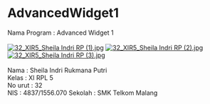 # AdvancedWidget1
Nama Program : Advanced Widget 1
<br>
<br>
[![32_XIR5_Sheila Indri RP (1).jpg](http://s9.postimg.org/6exsa2tq7/32_XIR5_Sheila_Indri_RP_1.jpg)](http://postimg.org/image/o4zgv47az/)
[![32_XIR5_Sheila Indri RP (2).jpg](http://s10.postimg.org/sxjkg9iwp/32_XIR5_Sheila_Indri_RP_2.jpg)](http://postimg.org/image/92xiu53p1/)
[![32_XIR5_Sheila Indri RP (3).jpg](http://s9.postimg.org/8299snhzj/32_XIR5_Sheila_Indri_RP_3.jpg)](http://postimg.org/image/7cqhgahfv/)
<br>
<br>
Nama : Sheila Indri Rukmana Putri <br>
Kelas : XI RPL 5 <br>
No urut : 32 <br>
NIS : 4837/1556.070
Sekolah : SMK Telkom Malang
